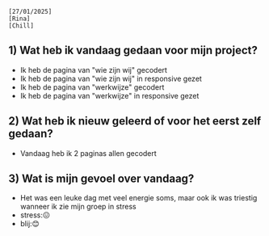 `[27/01/2025]`  
`[Rina]`  
`[Chill]`

## 1) Wat heb ik vandaag gedaan voor mijn project?

- Ik heb de pagina van "wie zijn wij" gecodert
- Ik heb de pagina van "wie zijn wij" in responsive gezet
- Ik heb de pagina van "werkwijze" gecodert
- Ik heb de pagina van "werkwijze" in responsive gezet

## 2) Wat heb ik nieuw geleerd of voor het eerst zelf gedaan?

- Vandaag heb ik 2 paginas allen gecodert

## 3) Wat is mijn gevoel over vandaag?

- Het was een leuke dag met veel energie soms, maar ook ik was triestig wanneer ik zie mijn groep in stress
- stress:😖
- blij:😊
